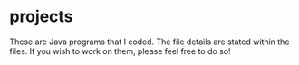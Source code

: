 # projects

These are Java programs that I coded.
The file details are stated within the files.
If you wish to work on them, please feel free to do so!

